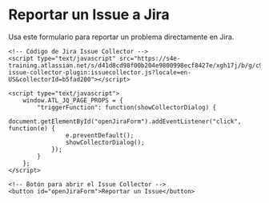 <!DOCTYPE html>
<html lang="es">
<head>
    <meta charset="UTF-8">
    <meta name="viewport" content="width=device-width, initial-scale=1.0">
    <title>Reportar un Issue a Jira</title>
</head>
<body>
    <h1>Reportar un Issue a Jira</h1>
    <p>Usa este formulario para reportar un problema directamente en Jira.</p>
    
    <!-- Código de Jira Issue Collector -->
    <script type="text/javascript" src="https://s4e-training.atlassian.net/s/d41d8cd98f00b204e9800998ecf8427e/xgh17j/b/g/c95134bc67d3a521bb3f4331beb9b804/_/download/batch/com.atlassian.jira.collector.plugin.jira-issue-collector-plugin:issuecollector.js?locale=en-US&collectorId=b5fad200"></script>

    <script type="text/javascript">
        window.ATL_JQ_PAGE_PROPS = {
            "triggerFunction": function(showCollectorDialog) {
                document.getElementById("openJiraForm").addEventListener("click", function(e) {
                    e.preventDefault();
                    showCollectorDialog();
                });
            }
        };
    </script>

    <!-- Botón para abrir el Issue Collector -->
    <button id="openJiraForm">Reportar un Issue</button>
</body>
</html>
